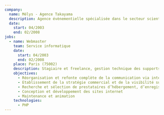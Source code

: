 ```yaml
---
company:
  name: Mélys - Agence Takayama
  description: Agence évènementielle spécialisée dans le secteur scientifique
  date:
    start: 04/2003
    end: 02/2008
jobs:
  - name: Webmaster
    team: Service informatique
    date:
      start: 04/2003
      end: 02/2008
    place: Paris (75002)
    description: Stagiaire et freelance, gestion technique des supports de communication sur internet de l'agence.
    objectives:
      - Réorganisation et refonte complète de la communication via internet de l’agence
      - Etablissement de la stratégie commercial et de la visibilité sur internet avec le PDG de l’entreprise
      - Recherche et sélection de prestataires d’hébergement, d’enregistrement de noms de domaine et de référencement
      - Conception et développement des sites internet
      - Maintenance et animation
    technologies:
      - PHP
---
```

